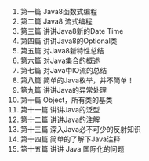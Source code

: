 1. 第一篇 Java8函数式编程
2. 第二篇 Java8 流式编程
3. 第三篇 讲讲Java8新的Date Time
4. 第四篇 讲讲Java8的Optional类
5. 第五篇 对Java8新特性总结
6. 第六篇 对Java集合的概述
7. 第七篇 对Java中IO流的总结
8. 第八篇 简单的Java枚举，并不简单！
9. 第九篇 讲讲Java的异常处理
10. 第十篇 Object，所有类的基类
11. 第十一篇 讲讲Java的泛型
12. 第十二篇 讲讲Java的注解
13. 第十三篇 深入Java必不可少的反射知识
14. 第十四篇 简单的了解下Java注释
15. 第十五篇 讲讲 Java 国际化的问题




